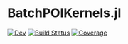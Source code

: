 # BatchPOIKernels.jl

[![Dev](https://img.shields.io/badge/docs-dev-blue.svg)](https://LearningToOptimize.github.io/BatchPOIKernels.jl/dev/)
[![Build Status](https://github.com/LearningToOptimize/BatchPOIKernels.jl/actions/workflows/CI.yml/badge.svg?branch=main)](https://github.com/LearningToOptimize/BatchPOIKernels.jl/actions/workflows/CI.yml?query=branch%3Amain)
[![Coverage](https://codecov.io/gh/LearningToOptimize/BatchPOIKernels.jl/branch/main/graph/badge.svg)](https://codecov.io/gh/LearningToOptimize/BatchPOIKernels.jl)
